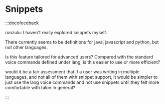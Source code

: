 # Snippets

:::docofeedback

ronzulu: I haven't really explored snippets myself.

There currently seems to be definitions for java, javascript and python, but not other languages.

Is this feature tailored for advanced users? Compared with the standard voice commands defined under lang,
is this easier to use or more efficient?

would it be a fair assessment that if a user was writing in multiple languages, and not all of them
with snippet support, it would be simpler to just use the lang voice commands and not use snippets
until they felt more comfortable with talon in general?

:::
